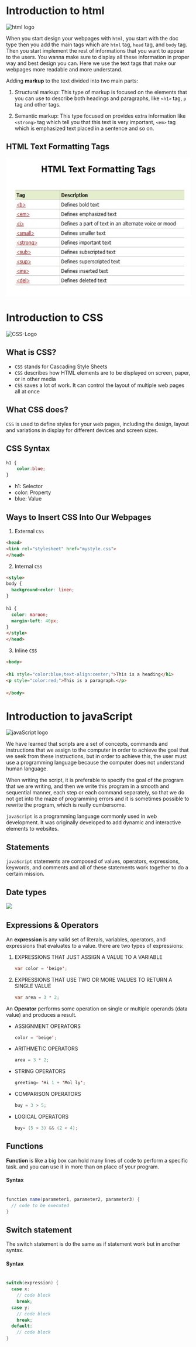 # Introduction to html 

![html logo](https://commandlinetechnologies.com/wp-content/uploads/2021/02/All-about-HTML-Full-form-of-HTML-Structure-of-HTML-Application-of-HTML-Online-HTML-course-CommandLine-Technologies.png)

When you start design your webpages with `html`, you start with the doc type then you add the main tags which are `html` tag, `head` tag, and `body` tag. Then you start implement the rest of informations that you want to appear to the users. You wanna make sure to display all these information in proper way and best design you can. Here we use the text tags that make our webpages more readable and more understand.

Adding **markup** to the text divided into two main parts:

1.  Structural markup: This type of markup is focused on the elements that you can use to describe both headings and paragraphs, like `<h1>` tag, `p` tag and other tags.

2.  Semantic markup: This type focused on provides extra information like `<strong>` tag which tell you that this text is very important, `<em>` tag which is emphasized text placed in a sentence and so on.

## HTML Text Formatting Tags 

![Text Formating Tags](gallery/html-text-formating-tags.jpg)

# Introduction to CSS

![CSS-Logo](https://encrypted-tbn0.gstatic.com/images?q=tbn:ANd9GcTRKZoo4SxadnKgfa09nXKV9Ycpb573tkGQtA&usqp=CAU)

## What is CSS?

* `CSS` stands for Cascading Style Sheets
* `CSS` describes how HTML elements are to be displayed on screen, paper, or in other media
* `CSS` saves a lot of work. It can control the layout of multiple web pages all at once

## What CSS does?

`CSS` is used to define styles for your web pages, including the design, layout and variations in display for different devices and screen sizes.

## CSS Syntax

```css
h1 {
    color:blue;
}
```

* h1: Selector
* color: Property
* blue: Value

## Ways to Insert CSS Into Our Webpages

1.  External `CSS` 

```html
<head>
<link rel="stylesheet" href="mystyle.css">
</head>
```

2.  Internal `CSS`

```html
<style>
body {
  background-color: linen;
}

h1 {
  color: maroon;
  margin-left: 40px;
}
</style>
</head>
```

3.  Inline `CSS`

```html
<body>

<h1 style="color:blue;text-align:center;">This is a heading</h1>
<p style="color:red;">This is a paragraph.</p>

</body>
```

# Introduction to javaScript

![javaScript logo](https://media.vlpt.us/images/soom/post/69ebeb47-c10e-468d-b835-f25bc5607fbe/6288755792019456.jpeg)

We have learned that scripts are a set of concepts, commands and instructions that we assign to the computer in order to achieve the goal that we seek from these instructions, but in order to achieve this, the user must use a programming language because the computer does not understand human language.

When writing the script, it is preferable to specify the goal of the program that we are writing, and then we write this program in a smooth and sequential manner, each step or each command separately, so that we do not get into the maze of programming errors and it is sometimes possible to rewrite the program, which is really cumbersome.

`javaScript` is a programming language commonly used in web development. It was originally developed to add dynamic and interactive elements to websites.

## Statements
`javaScript` statements are composed of values, operators, expressions, keywords, and comments and all of these statements work together to do a certain mission.

## Date types

![](https://csharpcorner.azureedge.net/article/datatypes-in-javascript/Images/Presentation20.jpg)

## Expressions & Operators
An **expression** is any valid set of literals, variables, operators, and expressions that evaluates to a value. there are two types of expressions:

1. EXPRESSIONS THAT JUST ASSIGN A VALUE TO A VARIABLE

    ```java scipt
    var color = 'beige';
    ```

2. EXPRESSIONS THAT USE TWO OR MORE VALUES TO RETURN A SINGLE VALUE

    ```java scipt
    var area = 3 * 2;
    ```

An **Operator** performs some operation on single or multiple operands (data value) and produces a result.


* ASSIGNMENT OPERATORS

    ```java script
    color = 'beige';
    ```

* ARITHMETIC OPERATORS

    ```java script
    area = 3 * 2;
    ```

* STRING OPERATORS

    ```java script
    greeting= 'Hi 1 + 'Mol ly';
    ```

* COMPARISON OPERATORS

    ```java script
    buy = 3 > 5;
    ```

* LOGICAL OPERATORS

    ```java script
    buy= (5 > 3) && (2 < 4);
    ```

## Functions
**Function** is like a big box can hold many lines of code to perform a specific task. and you can use it in more than on place of your program.

#### Syntax


```java script

function name(parameter1, parameter2, parameter3) {
  // code to be executed
}

```


## Switch statement 


The switch statement is do the same as if statement work but in another syntax.


#### Syntax


```java script

switch(expression) {
  case x:
    // code block
    break;
  case y:
    // code block
    break;
  default:
    // code block
}


```